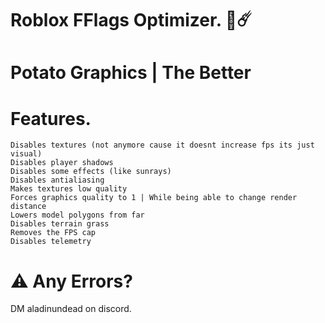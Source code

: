 # Roblox FFlags Optimizer. 🌌☄️
# Potato Graphics | The Better
# Features.
```
Disables textures (not anymore cause it doesnt increase fps its just visual)
Disables player shadows
Disables some effects (like sunrays)
Disables antialiasing
Makes textures low quality
Forces graphics quality to 1 | While being able to change render distance
Lowers model polygons from far
Disables terrain grass
Removes the FPS cap
Disables telemetry
```

# ⚠️ Any Errors?

DM aladinundead on discord.
